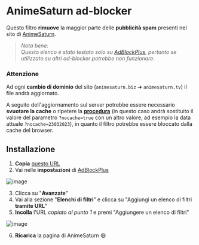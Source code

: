 # AnimeSaturn ad-blocker
Questo filtro **rimuove** la maggior parte delle **pubblicità spam** presenti nel sito di [AnimeSaturn](https://www.animesaturn.me/).

> _Nota bene:_  
> _Questo elenco è stato testato solo su [AdBlockPlus](https://adblockplus.org/), pertanto se utilizzato su altri ad-blocker potrebbe non funzionare_.

### Attenzione
Ad ogni **cambio di dominio** del sito (`animesaturn.biz` ➜ `animesaturn.tv`) il file andrà aggiornato.

A seguito dell'aggiornamento sul server potrebbe essere necessario **svuotare la cache** o ripetere la [**procedura**](#Installazione) (in questo caso andrà sostituito il valore del parametro `?nocache=true` con un altro valore, ad esempio la data attuale `?nocache=23032023`), in quanto il filtro potrebbe essere bloccato dalla cache del browser.

## Installazione
1. **Copia** [questo URL](https://raw.githubusercontent.com/LukeSavefrogs/animesaturn-adblock/main/animesaturn_filters.txt?nocache=true)
2. Vai nelle **impostazioni** di [AdBlockPlus](https://adblockplus.org/)

  ![image](https://user-images.githubusercontent.com/33452387/227064430-ebe8d6bb-9b8d-4d81-a5b4-2db46d1ff9bd.png "Vai nelle impostazioni di AdBlockPlus")

3. Clicca su "**Avanzate**"
4. Vai alla sezione "**Elenchi di filtri**" e clicca su "Aggiungi un elenco di filtri **tramite URL**"
5. **Incolla** l'URL _copiato al punto 1_ e premi "Aggiungere un elenco di filtri"

  ![image](https://user-images.githubusercontent.com/33452387/227064559-60ab51ad-0d59-43c1-8075-6ea6ef3b070b.png)

6. **Ricarica** la pagina di AnimeSaturn 😃
